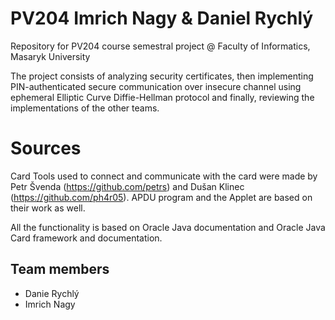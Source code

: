 # PV204 Imrich Nagy & Daniel Rychlý
Repository for PV204 course semestral project @ Faculty of Informatics, Masaryk University

The project consists of analyzing security certificates, then implementing PIN-authenticated secure communication over insecure channel using ephemeral Elliptic Curve Diffie-Hellman protocol and finally, reviewing the implementations of the other teams.

# Sources
Card Tools used to connect and communicate with the card were made by Petr Švenda (https://github.com/petrs) and Dušan Klinec (https://github.com/ph4r05). APDU program and the Applet are based on their work as well.

All the functionality is based on Oracle Java documentation and Oracle Java Card framework and documentation.

## Team members
* Danie Rychlý
* Imrich Nagy

